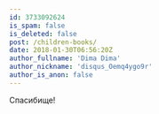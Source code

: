 ```yaml
---
id: 3733092624
is_spam: false
is_deleted: false
post: /children-books/
date: 2018-01-30T06:56:20Z
author_fullname: 'Dima Dima'
author_nickname: 'disqus_Oemq4ygo9r'
author_is_anon: false
---
```


<p>Спасибище!</p>
